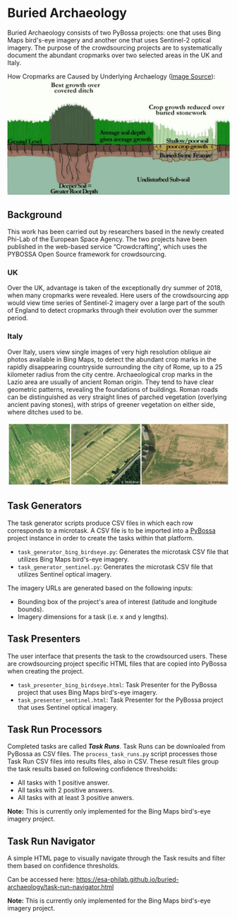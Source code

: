 # Buried Archaeology
Buried Archaeology consists of two PyBossa projects: one that uses Bing Maps bird's-eye imagery and another one that uses Sentinel-2 optical imagery. The purpose of the crowdsourcing projects are to systematically document the abundant cropmarks over two selected areas in the UK and Italy.

How Cropmarks are Caused by Underlying Archaelogy ([Image Source](https://www.slideshare.net/fruittingles2605/archaeological-survey-techniques)):
![How Cropmarks are Caused by Underlying Archaelogy](https://raw.githubusercontent.com/ESA-PhiLab/buried-archaeology/master/img/how-cropmarks-are-caused-by-underlying-archaeology.png)

## Background
This work has been carried out by researchers based in the newly created Phi-Lab of the European Space Agency. The two projects have been published in the web-based service “Crowdcrafting”, which uses the PYBOSSA Open Source framework for crowdsourcing.

### UK
Over the UK, advantage is taken of the exceptionally dry summer of 2018, when many cropmarks were revealed. Here users of the crowdsourcing app would view time series of Sentinel-2 imagery over a large part of the south of England to detect cropmarks through their evolution over the summer period.

### Italy
Over Italy, users view single images of very high resolution oblique air photos available in Bing Maps, to detect the abundant crop marks in the rapidly disappearing countryside surrounding the city of Rome, up to a 25 kilometer radius from the city centre. Archaeological crop marks in the Lazio area are usually of ancient Roman origin. They tend to have clear geometric patterns, revealing the foundations of buildings. Roman roads can be distinguished as very straight lines of parched vegetation (overlying ancient paving stones), with strips of greener vegetation on either side, where ditches used to be.

![Buried Archaeology - Lazio Example](https://raw.githubusercontent.com/ESA-PhiLab/buried-archaeology/master/img/buried-archaeology-all-lazio-examples.png)

## Task Generators
The task generator scripts produce CSV files in which each row corresponds to a microtask. A CSV file is to be imported into a [PyBossa](https://pybossa.com/) project instance in order to create the tasks within that platform.

- `task_generator_bing_birdseye.py`: Generates the microtask CSV file that utilizes Bing Maps bird's-eye imagery. 
- `task_generator_sentinel.py`: Generates the microtask CSV file that utilizes Sentinel optical imagery.

The imagery URLs are generated based on the following inputs:
- Bounding box of the project's area of interest (latitude and longitude bounds).
- Imagery dimensions for a task (i.e. x and y lengths).

## Task Presenters
The user interface that presents the task to the crowdsourced users. These are crowdsourcing project specific HTML files that are copied into PyBossa when creating the project.

- `task_presenter_bing_birdseye.html`: Task Presenter for the PyBossa project that uses Bing Maps bird's-eye imagery. 
- `task_presenter_sentinel.html`: Task Presenter for the PyBossa project that uses Sentinel optical imagery. 

## Task Run Processors
Completed tasks are called ***Task Runs***. Task Runs can be downloaled from PyBossa as CSV files. The `process_task_runs.py` script processes those Task Run CSV files into results files, also in CSV. These result files group the task results based on following confidence thresholds:
- All tasks with 1 positive answer.
- All tasks with 2 positive answers.
- All tasks with at least 3 positive anwers.

**Note:** This is currently only implemented for the Bing Maps bird's-eye imagery project.

## Task Run Navigator
A simple HTML page to visually navigate through the Task results and filter them based on confidence thresholds.

Can be accessed here:
https://esa-philab.github.io/buried-archaeology/task-run-navigator.html

**Note:** This is currently only implemented for the Bing Maps bird's-eye imagery project.
